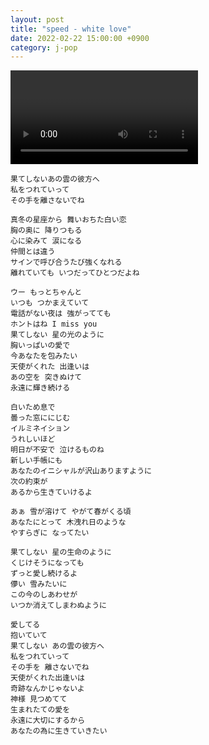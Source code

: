 ```yaml
---
layout: post
title: "speed - white love"
date: 2022-02-22 15:00:00 +0900
category: j-pop
---
```


<div class="video-container">
    <video id="player" class="video-js vjs-default-skin vjs-big-play-centered" data-json="/public/json/j-pop/speed - white love.json"></video>
</div>

```
果てしないあの雲の彼方へ
私をつれていって
その手を離さないでね

真冬の星座から 舞いおちた白い恋
胸の奥に 降りつもる
心に染みて 涙になる
仲間とは違う
サインで呼び合うたび強くなれる
離れていても いつだってひとつだよね

ウー もっとちゃんと
いつも つかまえていて
電話がない夜は 強がってても
ホントはね I miss you
果てしない 星の光のように
胸いっぱいの愛で
今あなたを包みたい
天使がくれた 出逢いは
あの空を 突きぬけて
永遠に輝き続ける

白いため息で
曇った窓ににじむ
イルミネイション
うれしいほど
明日が不安で 泣けるものね
新しい手帳にも
あなたのイニシャルが沢山ありますように
次の約束が
あるから生きていけるよ

あぁ 雪が溶けて やがて春がくる頃
あなたにとって 木洩れ日のような
やすらぎに なってたい

果てしない 星の生命のように
くじけそうになっても
ずっと愛し続けるよ
儚い 雪みたいに
この今のしあわせが
いつか消えてしまわぬように

愛してる
抱いていて
果てしない あの雲の彼方へ
私をつれていって
その手を 離さないでね
天使がくれた出逢いは
奇跡なんかじゃないよ
神様 見つめてて
生まれたての愛を
永遠に大切にするから
あなたの為に生きていきたい
```
